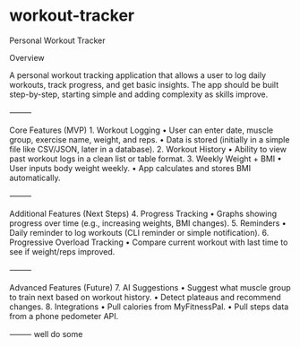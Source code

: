 # workout-tracker

Personal Workout Tracker

Overview

A personal workout tracking application that allows a user to log daily workouts, track progress, and get basic insights. The app should be built step-by-step, starting simple and adding complexity as skills improve.

⸻

Core Features (MVP)
	1.	Workout Logging
	•	User can enter date, muscle group, exercise name, weight, and reps.
	•	Data is stored (initially in a simple file like CSV/JSON, later in a database).
	2.	Workout History
	•	Ability to view past workout logs in a clean list or table format.
	3.	Weekly Weight + BMI
	•	User inputs body weight weekly.
	•	App calculates and stores BMI automatically.

⸻

Additional Features (Next Steps)
	4.	Progress Tracking
	•	Graphs showing progress over time (e.g., increasing weights, BMI changes).
	5.	Reminders
	•	Daily reminder to log workouts (CLI reminder or simple notification).
	6.	Progressive Overload Tracking
	•	Compare current workout with last time to see if weight/reps improved.

⸻

Advanced Features (Future)
	7.	AI Suggestions
	•	Suggest what muscle group to train next based on workout history.
	•	Detect plateaus and recommend changes.
	8.	Integrations
	•	Pull calories from MyFitnessPal.
	•	Pull steps data from a phone pedometer API.

⸻
well do some